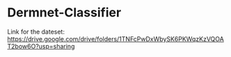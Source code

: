 # Dermnet-Classifier

Link for the dateset:  https://drive.google.com/drive/folders/1TNFcPwDxWbySK6PKWqzKzVQOAT2bow6O?usp=sharing
